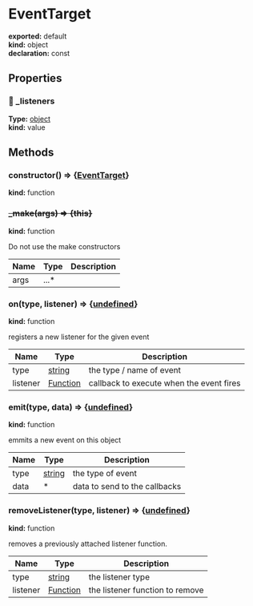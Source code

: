 # EventTarget      
  
**exported:** default      
**kind:** object      
**declaration:** const      
  
  
## Properties      
  
### 🚫 _listeners        
  
**Type:** [object](https://developer.mozilla.org/en-US/docs/Web/JavaScript/Reference/Global_Objects/Object)        
**kind:** value        
  
  
  
  
## Methods      
  
### constructor() => {[EventTarget](./Module:-core::EventTarget#eventtarget)}        
  
**kind:** function        
  
  
  
  
  
### ~~_make(args) => {this}~~        
  
**kind:** function        
  
Do not use the make constructors        
  
| Name | Type | Description |          
|------|------|-------------|          
| args | ...* |   |\n        
  
  
### on(type, listener) => {[undefined](https://developer.mozilla.org/en-US/docs/Web/JavaScript/Reference/Global_Objects/undefined)}        
  
**kind:** function        
  
registers a new listener for the given event        
  
| Name | Type | Description |          
|------|------|-------------|          
| type | [string](https://developer.mozilla.org/en-US/docs/Web/JavaScript/Reference/Global_Objects/String) | the type / name of event |          
| listener | [Function](https://developer.mozilla.org/en-US/docs/Web/JavaScript/Reference/Global_Objects/Function/prototype) | callback to execute when the event fires |\n        
  
  
### emit(type, data) => {[undefined](https://developer.mozilla.org/en-US/docs/Web/JavaScript/Reference/Global_Objects/undefined)}        
  
**kind:** function        
  
emmits a new event on this object        
  
| Name | Type | Description |          
|------|------|-------------|          
| type | [string](https://developer.mozilla.org/en-US/docs/Web/JavaScript/Reference/Global_Objects/String) | the type of event |          
| data | * | data to send to the callbacks |\n        
  
  
### removeListener(type, listener) => {[undefined](https://developer.mozilla.org/en-US/docs/Web/JavaScript/Reference/Global_Objects/undefined)}        
  
**kind:** function        
  
removes a previously attached listener function.        
  
| Name | Type | Description |          
|------|------|-------------|          
| type | [string](https://developer.mozilla.org/en-US/docs/Web/JavaScript/Reference/Global_Objects/String) |     the listener type |          
| listener | [Function](https://developer.mozilla.org/en-US/docs/Web/JavaScript/Reference/Global_Objects/Function/prototype) | the listener function to remove |\n        
  
  

